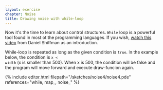 ```yaml
---
layout: exercise
chapter: Noise
title: Drawing noise with while-loop
---
```


Now it's the time to learn about control structures. <code>While</code> loop is a powerful tool found in most ot the programming languages. If you wish, <a href="https://www.youtube.com/watch?v=RtAPBvz6k0Y" target="_blank">watch this video</a> from Daniel Shiffman as an introduction.

While-loop is repeated as long as the given condition is <code>true</code>. In the example below, the condition is <code>x < width</code> (x is smaller than 500). When x is 500, the condition will be false and the program will move forward and execute draw-funcion again.

{% include editor.html filepath="/sketches/noise4/noise4.pde" references="while, map_, noise_" %}